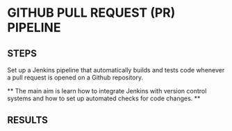 # GITHUB PULL REQUEST (PR) PIPELINE

## STEPS
Set up a Jenkins pipeline that automatically builds and tests code whenever a pull request is opened on a Github repository.

** The main aim is learn how to integrate Jenkins with version control systems and how to set up automated checks for code changes. **

## RESULTS